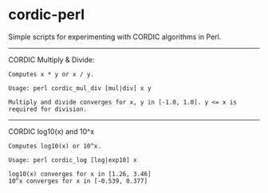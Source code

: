 cordic-perl
===========

Simple scripts for experimenting with CORDIC algorithms in Perl.

---

CORDIC Multiply & Divide:

    Computes x * y or x / y. 

    Usage: perl cordic_mul_div [mul|div] x y

    Multiply and divide converges for x, y in [-1.0, 1.0]. y <= x is required for division. 

---

CORDIC log10(x) and 10^x

    Computes log10(x) or 10^x.

    Usage: perl cordic_log [log|exp10] x

    log10(x) converges for x in [1.26, 3.46] 
    10^x converges for x in [-0.539, 0.377]
